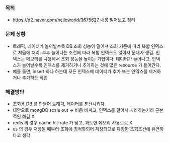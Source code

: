 ### 목적
- https://d2.naver.com/helloworld/3675627 내용 읽어보고 정리

### 문제 상황
- 트래픽, 데이터가 늘어날수록 DB 조회 성능이 떨어져 조회 기준에 따라 복합 인덱스로 처음에 처리. 추후 늘어나는 조건에 따라 복합 인덱스도 많아져 문제가 생김. 인덱스는 메모리를 사용해서 조회 성능을 높이는 기법이다. 데이터가 늘어나고, 인덱스가 늘어날수록 인덱스를 제거하거나 추가하는 것에 많은 resource 가 들어간다.
- 예를 들면, insert 하나 하는데 모든 인덱스에 데이터가 추가 또는 인덱스를 제거하거나 추가하는 작업

### 해결방안
- 조회용 DB 를 만들어 트래픽, 데이터를 분산시키자.
- 대안으로 mongDB scale out -> 비용 비싸고, 인덱스를 걸어서 처리하는거라 근본적인 해결 X
- redis 의 경우 cache hit-rate 가 낮고, 과도한 메모리 사용으로 X
- es 의 경우 저장될 때부터 조회에 최적화되어 저장되므로 다양한 조회조건에 유연하다고 생각
